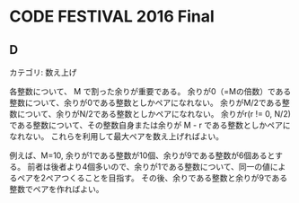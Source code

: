 # CODE FESTIVAL 2016 Final

## D
カテゴリ: 数え上げ

各整数について、 M で割った余りが重要である。
余りが0（=Mの倍数）である整数について、余りが0である整数としかペアになれない。
余りがM/2である整数について、余りがN/2である整数としかペアになれない。
余りがr(r != 0, N/2)である整数について、その整数自身または余りが M - r である整数としかペアになれない。
これらを利用して最大ペアを数え上げればよい。

例えば、M=10, 余りが1である整数が10個、余りが9である整数が6個あるとする。
前者は後者より4個多いので、余りが1である整数について、同一の値によるペアを2ペアつくることを目指す。
その後、余りである整数と余りが9である整数でペアを作ればよい。
